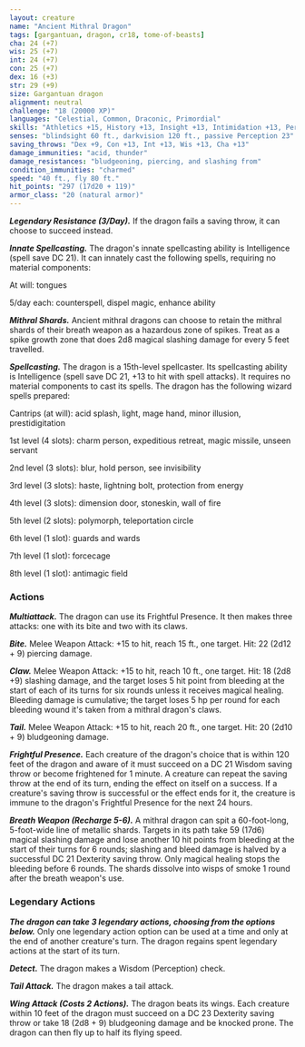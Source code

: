 ```yaml
---
layout: creature
name: "Ancient Mithral Dragon"
tags: [gargantuan, dragon, cr18, tome-of-beasts]
cha: 24 (+7)
wis: 25 (+7)
int: 24 (+7)
con: 25 (+7)
dex: 16 (+3)
str: 29 (+9)
size: Gargantuan dragon
alignment: neutral
challenge: "18 (20000 XP)"
languages: "Celestial, Common, Draconic, Primordial"
skills: "Athletics +15, History +13, Insight +13, Intimidation +13, Perception +13, Persuasion +13"
senses: "blindsight 60 ft., darkvision 120 ft., passive Perception 23"
saving_throws: "Dex +9, Con +13, Int +13, Wis +13, Cha +13"
damage_immunities: "acid, thunder"
damage_resistances: "bludgeoning, piercing, and slashing from"
condition_immunities: "charmed"
speed: "40 ft., fly 80 ft."
hit_points: "297 (17d20 + 119)"
armor_class: "20 (natural armor)"
---
```


***Legendary Resistance (3/Day).*** If the dragon fails a saving throw, it can choose to succeed instead.

***Innate Spellcasting.*** The dragon's innate spellcasting ability is Intelligence (spell save DC 21). It can innately cast the following spells, requiring no material components:

At will: tongues

5/day each: counterspell, dispel magic, enhance ability

***Mithral Shards.*** Ancient mithral dragons can choose to retain the mithral shards of their breath weapon as a hazardous zone of spikes. Treat as a spike growth zone that does 2d8 magical slashing damage for every 5 feet travelled.

***Spellcasting.*** The dragon is a 15th-level spellcaster. Its spellcasting ability is Intelligence (spell save DC 21, +13 to hit with spell attacks). It requires no material components to cast its spells. The dragon has the following wizard spells prepared:

Cantrips (at will): acid splash, light, mage hand, minor illusion, prestidigitation

1st level (4 slots): charm person, expeditious retreat, magic missile, unseen servant

2nd level (3 slots): blur, hold person, see invisibility

3rd level (3 slots): haste, lightning bolt, protection from energy

4th level (3 slots): dimension door, stoneskin, wall of fire

5th level (2 slots): polymorph, teleportation circle

6th level (1 slot): guards and wards

7th level (1 slot): forcecage

8th level (1 slot): antimagic field

### Actions

***Multiattack.*** The dragon can use its Frightful Presence. It then makes three attacks: one with its bite and two with its claws.

***Bite.*** Melee Weapon Attack: +15 to hit, reach 15 ft., one target. Hit: 22 (2d12 + 9) piercing damage.

***Claw.*** Melee Weapon Attack: +15 to hit, reach 10 ft., one target. Hit: 18 (2d8 +9) slashing damage, and the target loses 5 hit point from bleeding at the start of each of its turns for six rounds unless it receives magical healing. Bleeding damage is cumulative; the target loses 5 hp per round for each bleeding wound it's taken from a mithral dragon's claws.

***Tail.*** Melee Weapon Attack: +15 to hit, reach 20 ft., one target. Hit: 20 (2d10 + 9) bludgeoning damage.

***Frightful Presence.*** Each creature of the dragon's choice that is within 120 feet of the dragon and aware of it must succeed on a DC 21 Wisdom saving throw or become frightened for 1 minute. A creature can repeat the saving throw at the end of its turn, ending the effect on itself on a success. If a creature's saving throw is successful or the effect ends for it, the creature is immune to the dragon's Frightful Presence for the next 24 hours.

***Breath Weapon (Recharge 5-6).*** A mithral dragon can spit a 60-foot-long, 5-foot-wide line of metallic shards. Targets in its path take 59 (17d6) magical slashing damage and lose another 10 hit points from bleeding at the start of their turns for 6 rounds; slashing and bleed damage is halved by a successful DC 21 Dexterity saving throw. Only magical healing stops the bleeding before 6 rounds. The shards dissolve into wisps of smoke 1 round after the breath weapon's use.

### Legendary Actions

***The dragon can take 3 legendary actions, choosing from the options below.*** Only one legendary action option can be used at a time and only at the end of another creature's turn. The dragon regains spent legendary actions at the start of its turn.

***Detect.*** The dragon makes a Wisdom (Perception) check.

***Tail Attack.*** The dragon makes a tail attack.

***Wing Attack (Costs 2 Actions).*** The dragon beats its wings. Each creature within 10 feet of the dragon must succeed on a DC 23 Dexterity saving throw or take 18 (2d8 + 9) bludgeoning damage and be knocked prone. The dragon can then fly up to half its flying speed.

